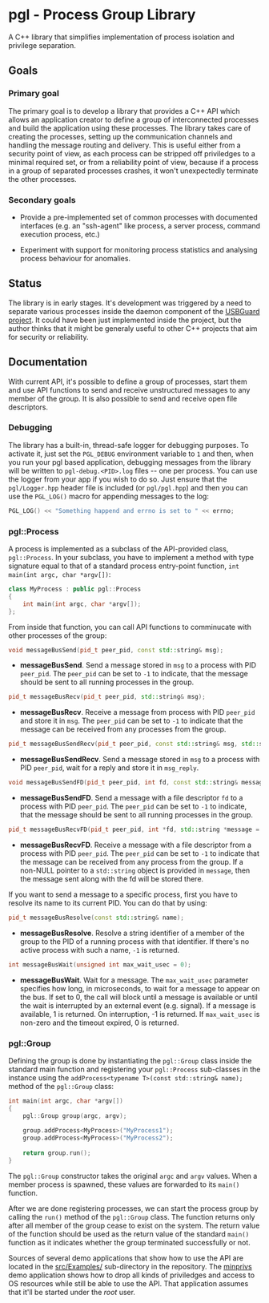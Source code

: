 # pgl - Process Group Library

A C++ library that simplifies implementation of process isolation and privilege separation.

## Goals

### Primary goal

The primary goal is to develop a library that provides a C++ API which allows
an application creator to define a group of interconnected processes and build
the application using these processes. The library takes care of creating the
processes, setting up the communication channels and handling the message
routing and delivery. This is useful either from a security point of view, as
each process can be stripped off priviledges to a minimal required set, or from
a reliability point of view, because if a process in a group of separated
processes crashes, it won't unexpectedly terminate the other processes.

### Secondary goals

* Provide a pre-implemented set of common processes with documented interfaces
  (e.g. an "ssh-agent" like process, a server process, command execution
  process, etc.)

* Experiment with support for monitoring process statistics and analysing
  process behaviour for anomalies.

## Status

The library is in early stages. It's development was triggered by a need to
separate various processes inside the daemon component of the
[USBGuard project](https://github.com/dkopecek/usbguard). It could have been
just implemented inside the project, but the author thinks that it might be
generaly useful to other C++ projects that aim for security or reliability.

## Documentation

With current API, it's possible to define a group of processes, start them and
use API functions to send and receive unstructured messages to any member of
the group. It is also possible to send and receive open file descriptors.

### Debugging

The library has a built-in, thread-safe logger for debugging purposes. To activate it, just set the `PGL_DEBUG` environment variable to `1` and then, when you run your pgl based application, debugging messages from the library will be written to `pgl-debug.<PID>.log` files -- one per process. You can use the logger from your app if you wish to do so. Just ensure that the `pgl/Logger.hpp` header file is included (or `pgl/pgl.hpp`) and then you can use the `PGL_LOG()` macro for appending messages to the log:

```c++
PGL_LOG() << "Something happend and errno is set to " << errno;
```

### pgl::Process

A process is implemented as a subclass of the API-provided class, `pgl::Process`.
In your subclass, you have to implement a method with type signature equal to
that of a standard process entry-point function, `int main(int argc, char *argv[])`:

```c++
class MyProcess : public pgl::Process
{
    int main(int argc, char *argv[]);
};
```

From inside that function, you can call API functions to comminucate with other
processes of the group:

```c++
void messageBusSend(pid_t peer_pid, const std::string& msg);
```
 * __messageBusSend__.
  Send a message stored in `msg` to a process with PID `peer_pid`.
  The `peer_pid` can be set to `-1` to indicate, that the message should be
  sent to all running processes in the group.


```c++
pid_t messageBusRecv(pid_t peer_pid, std::string& msg);
```
* __messageBusRecv__.
  Receive a message from process with PID `peer_pid` and store it in `msg`.
  The `peer_pid` can be set to `-1` to indicate that the message can be
  received from any processes from the group.


```c++
pid_t messageBusSendRecv(pid_t peer_pid, const std::string& msg, std::string& msg_reply);
```
* __messageBusSendRecv__.
  Send a message stored in `msg` to a process with PID `peer_pid`, wait for a
  reply and store it in `msg_reply`.


```c++
void messageBusSendFD(pid_t peer_pid, int fd, const std::string& message = "");
```
* __messageBusSendFD__.
  Send a message with a file descriptor `fd` to a process with PID `peer_pid`.
  The `peer_pid` can be set to `-1` to indicate, that the message should be
  sent to all running processes in the group.


```c++
pid_t messageBusRecvFD(pid_t peer_pid, int *fd, std::string *message = nullptr);
```
* __messageBusRecvFD__.
  Receive a message with a file descriptor from a process with PID `peer_pid`.
  The `peer_pid` can be set to `-1` to indicate that the message can be received
  from any process from the group. If a non-NULL pointer to a `std::string`
  object is provided in `message`, then the message sent along with the fd will
  be stored there.


If you want to send a message to a specific process, first you have to resolve
its name to its current PID. You can do that by using:

```c++
pid_t messageBusResolve(const std::string& name);
```
* __messageBusResolve__.
  Resolve a string identifier of a member of the group to the PID of a running
  process with that identifier. If there's no active process with such a name,
  `-1` is returned.

```c++
int messageBusWait(unsigned int max_wait_usec = 0);
```
* __messageBusWait__.
  Wait for a message. The `max_wait_usec` parameter specifies how long, in
  microseconds, to wait for a message to appear on the bus. If set to 0, the
  call will block until a message is available or until the wait is interrupted
  by an external event (e.g. signal). If a message is available, 1 is returned.
  On interruption, -1 is returned. If `max_wait_usec` is non-zero and the
  timeout expired, 0 is returned.


### pgl::Group

Defining the group is done by instantiating the `pgl::Group` class inside the
standard main function and registering your `pgl::Process` sub-classes in the
instance using the `addProcess<typename T>(const std::string& name);` method of
the `pgl::Group` class:

```c++
int main(int argc, char *argv[])
{
    pgl::Group group(argc, argv);
    
    group.addProcess<MyProcess>("MyProcess1");
    group.addProcess<MyProcess>("MyProcess2");
    
    return group.run();
}
```

The `pgl::Group` constructor takes the original `argc` and `argv` values. When
a member process is spawned, these values are forwarded to its `main()` function.

After we are done registering processes, we can start the process group by
calling the `run()` method of the `pgl::Group` class. The function returns only
after all member of the group cease to exist on the system. The return value of
the function should be used as the return value of the standard `main()`
function as it indicates whether the group terminated successfully or not.

Sources of several demo applications that show how to use the API are located
in the [src/Examples/](src/Examples) sub-directory in the repository.
The [minprivs](src/Examples/minprivs.cpp) demo application shows how to drop
all kinds of priviledges and access to OS resources while still be able to use
the API. That application assumes that it'll be started under the *root* user.

